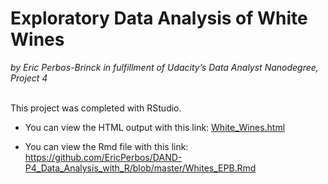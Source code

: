 # Exploratory Data Analysis of White Wines
 
_by Eric Perbos-Brinck in fulfillment of Udacity’s Data Analyst Nanodegree, Project 4_  
</br>

This project was completed with RStudio.

- You can view the HTML output with this link:  [White_Wines.html](https://rawgit.com/EricPerbos/Temp-4/master/Whites_EPB.html)

- You can view the Rmd file with this link: https://github.com/EricPerbos/DAND-P4_Data_Analysis_with_R/blob/master/Whites_EPB.Rmd
